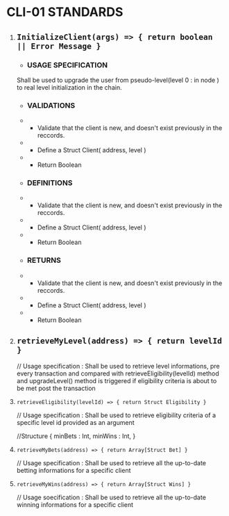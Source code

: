 # CLI-01 STANDARDS

1. ## `InitializeClient(args) => { return boolean || Error Message }`

    - ### **USAGE SPECIFICATION**

    Shall be used to upgrade the user from pseudo-level(level 0 : in node ) to real level initialization in the chain.

    - ### **VALIDATIONS**

    -   - Validate that the client is new, and doesn't exist previously in the reccords.
    -   - Define a Struct Client( address, level )
    -   - Return Boolean

    - ### **DEFINITIONS**

    -   - Validate that the client is new, and doesn't exist previously in the reccords.
    -   - Define a Struct Client( address, level )
    -   - Return Boolean

    - ### **RETURNS**

    -   - Validate that the client is new, and doesn't exist previously in the reccords.
    -   - Define a Struct Client( address, level )
    -   - Return Boolean

2. ## `retrieveMyLevel(address) => { return levelId }`

    // Usage specification : Shall be used to retrieve level informations, pre every transaction and compared with retrieveEligibility(levelId) method and upgradeLevel() method is triggered if eligibility criteria is about to be met post the transaction

3. `retrieveEligibility(levelId) => { return Struct Eligibility }`

    // Usage specification : Shall be used to retrieve eligibility criteria of a specific level id provided as an argument

    //Structure
    {
    minBets : Int,
    minWins : Int,
    }

4. `retrieveMyBets(address) => { return Array[Struct Bet] }`

    // Usage specification : Shall be used to retrieve all the up-to-date betting informations for a specific client

5. `retrieveMyWins(address) => { return Array[Struct Wins] }`

    // Usage soecification : Shall be used to retrieve all the up-to-date winning informations for a specific client
